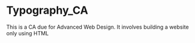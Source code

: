 # Typography_CA
This is a CA due for Advanced Web Design. It involves building a website only using HTML
